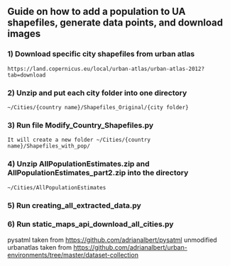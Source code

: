 ## Guide on how to add a population to UA shapefiles, generate data points, and download images


### 1) Download specific city shapefiles from urban atlas 
	https://land.copernicus.eu/local/urban-atlas/urban-atlas-2012?tab=download
	
### 2) Unzip and put each city folder into one directory 
	~/Cities/{country name}/Shapefiles_Original/{city folder}

### 3) Run file Modify_Country_Shapefiles.py
	It will create a new folder ~/Cities/{country name}/Shapefiles_with_pop/
	
### 4) Unzip AllPopulationEstimates.zip and AllPopulationEstimates_part2.zip into the directory
	~/Cities/AllPopulationEstimates

### 5) Run creating_all_extracted_data.py

### 6) Run static_maps_api_download_all_cities.py



pysatml taken from https://github.com/adrianalbert/pysatml
unmodified urbanatlas taken from https://github.com/adrianalbert/urban-environments/tree/master/dataset-collection
